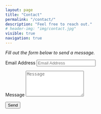 ```yaml
---
layout: page
title: "Contact"
permalink: "/contact/"
description: "Feel free to reach out."
# header-img: "img/contact.jpg"
visible: true
navigation: true
---
```


*Fill out the form below to send a message.*

<div>
<!-- Contact Form - Enter your email address on line 19 of the mail/contact_me.php file to make this form work. -->
<!-- WARNING: Some web hosts do not allow emails to be sent through forms to common mail hosts like Gmail or Yahoo. It's recommended that you use a private domain email address! -->
<!-- NOTE: To use the contact form, your site must be on a live web host with PHP! The form will not work locally! -->
<form name="sentMessage" action="https://formspree.io/contact@roxberry.dev" method="POST" id="contactForm"
    novalidate>
        <div class="form-group">
            <label>Email Address</label>
            <input type="email" class="form-control" name="_replyto" placeholder="Email Address" id="email"
                required data-validation-required-message="Please enter your email address.">
            <p class="help-block text-danger"></p>
        </div>
        <div class="form-group">
            <label>Message</label>
            <textarea rows="5" class="form-control" name="body" placeholder="Message" id="message" required
                data-validation-required-message="Please enter a message."></textarea>
            <p class="help-block text-danger"></p>
        </div>
        <div class="form-group">
            <input type="submit" class="btn btn-default" value="Send" />
        </div>
    <input type="hidden" name="_next" value="//roxberry.dev/thanks/" />
    <input type="text" name="_gotcha" style="display:none" />
</form>
</div>